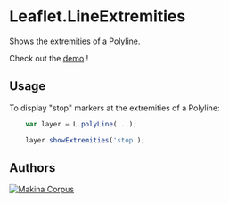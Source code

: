 Leaflet.LineExtremities
================

Shows the extremities of a Polyline.

Check out the [demo](http://makinacorpus.github.com/Leaflet.LineExtremities/) !

Usage
-----

To display "stop" markers at the extremities of a Polyline:
```javascript
    var layer = L.polyLine(...);

    layer.showExtremities('stop');
```

Authors
-------

[![Makina Corpus](http://depot.makina-corpus.org/public/logo.gif)](http://makinacorpus.com)
